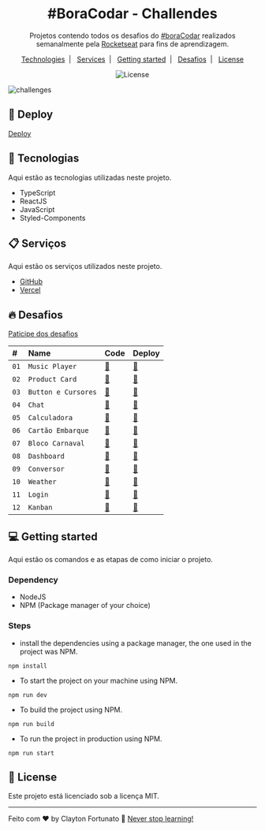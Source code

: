 

<h1 align="center">#BoraCodar - Challendes</h1>




<p align="center">
  Projetos contendo todos os desafios do <a href="https://boracodar.dev">#boraCodar</a> realizados semanalmente pela  <a href="https://www.rocketseat.com.br/">Rocketseat</a> para fins de aprendizagem.
</p>

<p align="center">
  <a href="#-technologies">Technologies</a>&nbsp;&nbsp;|&nbsp;&nbsp;
  <a href="#-services">Services</a>&nbsp;&nbsp;|&nbsp;&nbsp;
  <a href="#-getting-started">Getting started</a>&nbsp;&nbsp;|&nbsp;&nbsp;
  <a href="#-desafios">Desafios</a>&nbsp;&nbsp;|&nbsp;&nbsp;
  <a href="#memo-license">License</a>
</p>

<p align="center">
  <img alt="License" src="https://img.shields.io/static/v1?label=license&message=MIT&color=49AA26&labelColor=000000">
</p>

![challenges](https://user-images.githubusercontent.com/104373308/233812456-6a887d81-ace2-4d99-a958-94da1b290d74.png)

## 👾 Deploy

[Deploy](https://bora-codar-challenger.vercel.app)

## 🚀 Tecnologias

Aqui estão as tecnologias utilizadas neste projeto.

- TypeScript 
- ReactJS 
- JavaScript
- Styled-Components


## 📋 Serviços

Aqui estão os serviços utilizados neste projeto.

- [GitHub](https://github.com/)
- [Vercel](https://www.vercel.com/)

## 🔥 Desafios

[Paticipe dos desafios](https://boracodar.dev/)

| #    | Name           | Code    | Deploy |
| :--- | :------------- | :------ | :------|
| `01` | `Music Player` |  [🧬](https://github.com/claytonfortunato/Music-player-01) |[👾](https://reliable-unicorn-2ccf84.netlify.app/) |
| `02` | `Product Card` |  [🧬](https://github.com/claytonfortunato/ProductCard-02) |[👾](https://fancy-gecko-c54685.netlify.app/) |
| `03` | `Button e Cursores` |  [🧬](https://github.com/claytonfortunato/Button-Cursors) |[👾](https://button-cursors.vercel.app/) |
| `04` | `Chat` |  [🧬](https://github.com/claytonfortunato/webChat-04) |[👾](https://web-chat-04.vercel.app/) |
| `05` | `Calculadora` |  [🧬](https://github.com/claytonfortunato/Calculadora-TS) |[👾](https://calculadora-ts.vercel.app/) |
| `06` | `Cartão Embarque` |  [🧬](https://github.com/claytonfortunato/Cartao-embarque-06) |[👾](https://cartao-embarque-06.vercel.app/) |
| `07` | `Bloco Carnaval` |  [🧬](https://github.com/claytonfortunato/BlocoCarnaval-07) |[👾](https://bloco-carnaval-07.vercel.app/) |
| `08` | `Dashboard` |  [🧬](https://github.com/claytonfortunato/dashboard-08) |[👾](https://dashboard-08.vercel.app/) |
| `09` | `Conversor` |  [🧬](https://github.com/claytonfortunato/ConversorMoedas-09) |[👾](https://conversor-moedas-09.vercel.app/) |
| `10` | `Weather` |  [🧬](https://github.com/claytonfortunato/Weather-10) |[👾](https://weather-10.vercel.app/) |
| `11` | `Login` |  [🧬](https://github.com/claytonfortunato/PageLogin-11) |[👾](https://page-login-11.vercel.app) |
| `12` | `Kanban` |  [🧬](https://github.com/claytonfortunato/Kanban-12) |[👾](https://kanban-12.vercel.app) |

## 💻 Getting started

Aqui estão os comandos e as etapas de como iniciar o projeto.

### Dependency

- NodeJS
- NPM (Package manager of your choice)

### Steps

- install the dependencies using a package manager, the one used in the project was NPM.

```
npm install
```

- To start the project on your machine using NPM.

```
npm run dev
```

- To build the project using NPM.

```
npm run build
```

- To run the project in production using NPM.

```
npm run start
```

## :memo: License

Este projeto está licenciado sob a licença MIT.

---

Feito com ♥ by Clayton Fortunato 🚀 [Never stop learning!](https://github.com/claytonfortunato)
